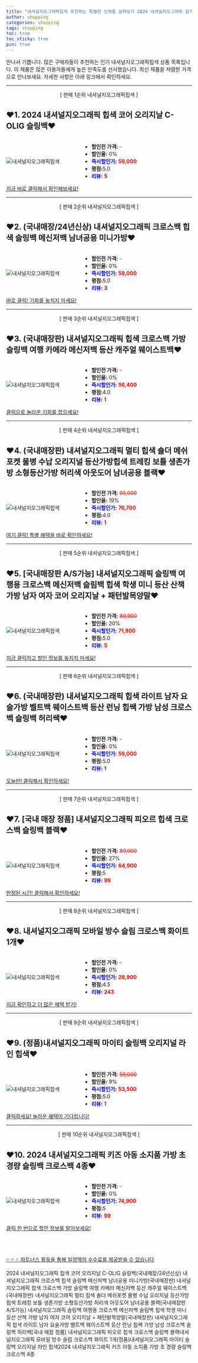 ```yaml
---
title: "내셔널지오그래픽힙색 추천하는 특별한 신제품 살펴보기 2024 내셔널지오그래픽 힙색 코어 오리지날"
author: shopping
categories: shopping
tags: shopping
toc: true
toc_sticky: true
pin: true
---
```

만나서 기쁩니다. 많은 구매자들이 추천하는 인기 내셔널지오그래픽힙색 상품 목록입니다. 이 제품은 많은 이용자들에게 높은 만족도를 선사했습니다. 최신 제품을 저렴한 가격으로 만나보세요. 자세한 사항은 아래 링크에서 확인하세요.

---
<p class="toplist" style="margin: 0 auto; display: block; width: fit-content;">[ 판매 1순위 내셔널지오그래픽힙색 ]</p>

<h2><strong>❤️1. 2024 내셔널지오그래픽 힙색 코어 오리지날 C-OLIG 슬링백❤️</strong></h2>

<div style="display: flex; align-items: center;">
    <div style="flex: 0.4;">
        <img src="https://thumbnail7.coupangcdn.com/thumbnails/remote/230x230ex/image/vendor_inventory/2cc7/00a540cbac6c1fdc9e9e1fd1f546f2d2aadcccef2427613d127ab9311164.jpg" alt="내셔널지오그래픽힙색" style="max-width: 100%;">
    </div>
    <div style="flex: 0.6; margin-left: 10px;">
        <ul>
            <li><strong>할인전 가격:</strong> <del style="color: red;">-</del></li>
            <li><strong>할인율:</strong> 0%</li>
            <li><span style='color:blue'><strong>즉시할인가:</strong></span> <span style='color:red'><strong>59,000</strong></span></li>
            <li><strong>평점:</strong>5.0</li>
            <li><span style='color:blue'><strong>리뷰:</strong></span> <span style='color:red'><strong>5</strong></span></li>
        </ul>
    </div>
</div>
<div class="center">
    <a href="https://selin100587001.github.io?lptag=AF9450613&subid=githubio&pageKey=7855867745&traceid=V0-153&itemId=21425131193&vendorItemId=88481277517" class="myButton">
        지금 바로 클릭해서 확인해보세요!
    </a>
</div>


---
<p class="toplist" style="margin: 0 auto; display: block; width: fit-content;">[ 판매 2순위 내셔널지오그래픽힙색 ]</p>

<h2><strong>❤️2. (국내매장/24년신상) 내셔널지오그래픽 크로스백 힙색 슬링백 메신저백 남녀공용 미니가방❤️</strong></h2>

<div style="display: flex; align-items: center;">
    <div style="flex: 0.4;">
        <img src="https://thumbnail8.coupangcdn.com/thumbnails/remote/230x230ex/image/vendor_inventory/c6aa/77fad61d277a7e30059a5edf86dda8c55ec0fccec4c883d52cb24a90fb0e.jpg" alt="내셔널지오그래픽힙색" style="max-width: 100%;">
    </div>
    <div style="flex: 0.6; margin-left: 10px;">
        <ul>
            <li><strong>할인전 가격:</strong> <del style="color: red;">-</del></li>
            <li><strong>할인율:</strong> 0%</li>
            <li><span style='color:blue'><strong>즉시할인가:</strong></span> <span style='color:red'><strong>59,000</strong></span></li>
            <li><strong>평점:</strong>5.0</li>
            <li><span style='color:blue'><strong>리뷰:</strong></span> <span style='color:red'><strong>3</strong></span></li>
        </ul>
    </div>
</div>
<div class="center">
    <a href="https://selin100587001.github.io?lptag=AF9450613&subid=githubio&pageKey=8163376114&traceid=V0-153&itemId=23283412893&vendorItemId=89379094213" class="myButton">
        바로 클릭! 기회를 놓치지 마세요!
    </a>
</div>


---
<p class="toplist" style="margin: 0 auto; display: block; width: fit-content;">[ 판매 3순위 내셔널지오그래픽힙색 ]</p>

<h2><strong>❤️3. (국내매장판) 내셔널지오그래픽 힙색 크로스백 가방 슬링백 여행 카메라 메신저백 등산 캐주얼 웨이스트백❤️</strong></h2>

<div style="display: flex; align-items: center;">
    <div style="flex: 0.4;">
        <img src="https://thumbnail7.coupangcdn.com/thumbnails/remote/230x230ex/image/vendor_inventory/016a/20dce4b72f1481c3ebdc8af1232f6dc02f50c4cd999679a8a55d56fedef9.jpg" alt="내셔널지오그래픽힙색" style="max-width: 100%;">
    </div>
    <div style="flex: 0.6; margin-left: 10px;">
        <ul>
            <li><strong>할인전 가격:</strong> <del style="color: red;">-</del></li>
            <li><strong>할인율:</strong> 0%</li>
            <li><span style='color:blue'><strong>즉시할인가:</strong></span> <span style='color:red'><strong>56,400</strong></span></li>
            <li><strong>평점:</strong>4.0</li>
            <li><span style='color:blue'><strong>리뷰:</strong></span> <span style='color:red'><strong>1</strong></span></li>
        </ul>
    </div>
</div>
<div class="center">
    <a href="https://selin100587001.github.io?lptag=AF9450613&subid=githubio&pageKey=8118583046&traceid=V0-153&itemId=23020125323&vendorItemId=90053912305" class="myButton">
        클릭으로 놀라운 기회를 잡으세요!
    </a>
</div>


---
<p class="toplist" style="margin: 0 auto; display: block; width: fit-content;">[ 판매 4순위 내셔널지오그래픽힙색 ]</p>

<h2><strong>❤️4. (국내매장판) 내셔널지오그래픽 멀티 힙색 숄더 메쉬포켓 물병 수납 오리지널 등산가방힙색 트레킹 보틀 생존가방 소형등산가방 허리색 아웃도어 남녀공용 블랙❤️</strong></h2>

<div style="display: flex; align-items: center;">
    <div style="flex: 0.4;">
        <img src="https://thumbnail6.coupangcdn.com/thumbnails/remote/230x230ex/image/vendor_inventory/e12e/dc38d740e871f5a1e8a9924497f4baaa48b3ab518b6f4038f7d27d2a77c9.png" alt="내셔널지오그래픽힙색" style="max-width: 100%;">
    </div>
    <div style="flex: 0.6; margin-left: 10px;">
        <ul>
            <li><strong>할인전 가격:</strong> <del style="color: red;">95,000</del></li>
            <li><strong>할인율:</strong> 19%</li>
            <li><span style='color:blue'><strong>즉시할인가:</strong></span> <span style='color:red'><strong>76,700</strong></span></li>
            <li><strong>평점:</strong>4.0</li>
            <li><span style='color:blue'><strong>리뷰:</strong></span> <span style='color:red'><strong>1</strong></span></li>
        </ul>
    </div>
</div>
<div class="center">
    <a href="https://selin100587001.github.io?lptag=AF9450613&subid=githubio&pageKey=7992699419&traceid=V0-153&itemId=22219193263&vendorItemId=89265150509" class="myButton">
        여기 클릭! 특별 혜택을 바로 확인하세요!
    </a>
</div>


---
<p class="toplist" style="margin: 0 auto; display: block; width: fit-content;">[ 판매 5순위 내셔널지오그래픽힙색 ]</p>

<h2><strong>❤️5. [국내매장판 A/S가능] 내셔널지오그래픽 슬링백 여행용 크로스백 메신저백 슬림백 힙색 학생 미니 등산 산책 가방 남자 여자 코어 오리지날 + 패턴발목양말❤️</strong></h2>

<div style="display: flex; align-items: center;">
    <div style="flex: 0.4;">
        <img src="https://thumbnail7.coupangcdn.com/thumbnails/remote/230x230ex/image/vendor_inventory/049e/5e48eae476dc87d7eb259d4c3b958c167c76a77587e43fd00e64b437b2d4.jpg" alt="내셔널지오그래픽힙색" style="max-width: 100%;">
    </div>
    <div style="flex: 0.6; margin-left: 10px;">
        <ul>
            <li><strong>할인전 가격:</strong> <del style="color: red;">89,900</del></li>
            <li><strong>할인율:</strong> 20%</li>
            <li><span style='color:blue'><strong>즉시할인가:</strong></span> <span style='color:red'><strong>71,900</strong></span></li>
            <li><strong>평점:</strong>5.0</li>
            <li><span style='color:blue'><strong>리뷰:</strong></span> <span style='color:red'><strong>5</strong></span></li>
        </ul>
    </div>
</div>
<div class="center">
    <a href="https://selin100587001.github.io?lptag=AF9450613&subid=githubio&pageKey=8120829105&traceid=V0-153&itemId=23034857124&vendorItemId=90068607881" class="myButton">
        지금 클릭하고 할인 정보를 놓치지 마세요!
    </a>
</div>


---
<p class="toplist" style="margin: 0 auto; display: block; width: fit-content;">[ 판매 6순위 내셔널지오그래픽힙색 ]</p>

<h2><strong>❤️6. (국내매장판) 내셔널지오그래픽 힙색 라이트 남자 요술가방 벨트백 웨이스트백 등산 런닝 힙쌕 가방 남성 크로스백 슬링백 허리쌕❤️</strong></h2>

<div style="display: flex; align-items: center;">
    <div style="flex: 0.4;">
        <img src="https://thumbnail7.coupangcdn.com/thumbnails/remote/230x230ex/image/vendor_inventory/5321/b1856ebb77f1ee50669c65c49358b288bab2829331680e0282eb54700042.png" alt="내셔널지오그래픽힙색" style="max-width: 100%;">
    </div>
    <div style="flex: 0.6; margin-left: 10px;">
        <ul>
            <li><strong>할인전 가격:</strong> <del style="color: red;">-</del></li>
            <li><strong>할인율:</strong> 0%</li>
            <li><span style='color:blue'><strong>즉시할인가:</strong></span> <span style='color:red'><strong>59,000</strong></span></li>
            <li><strong>평점:</strong>5.0</li>
            <li><span style='color:blue'><strong>리뷰:</strong></span> <span style='color:red'><strong>1</strong></span></li>
        </ul>
    </div>
</div>
<div class="center">
    <a href="https://selin100587001.github.io?lptag=AF9450613&subid=githubio&pageKey=8118628899&traceid=V0-153&itemId=23020315013&vendorItemId=90286001924" class="myButton">
        오늘만! 클릭해서 확인하세요!
    </a>
</div>


---
<p class="toplist" style="margin: 0 auto; display: block; width: fit-content;">[ 판매 7순위 내셔널지오그래픽힙색 ]</p>

<h2><strong>❤️7. [국내 매장 정품] 내셔널지오그래픽 피오르 힙색 크로스백 슬링백 블랙❤️</strong></h2>

<div style="display: flex; align-items: center;">
    <div style="flex: 0.4;">
        <img src="https://thumbnail8.coupangcdn.com/thumbnails/remote/230x230ex/image/vendor_inventory/d1f6/de9a63eaa9d9df65149174042687ffa5084718bcdb57541e49b56333fed0.jpg" alt="내셔널지오그래픽힙색" style="max-width: 100%;">
    </div>
    <div style="flex: 0.6; margin-left: 10px;">
        <ul>
            <li><strong>할인전 가격:</strong> <del style="color: red;">89,000</del></li>
            <li><strong>할인율:</strong> 27%</li>
            <li><span style='color:blue'><strong>즉시할인가:</strong></span> <span style='color:red'><strong>64,900</strong></span></li>
            <li><strong>평점:</strong>5</li>
            <li><span style='color:blue'><strong>리뷰:</strong></span> <span style='color:red'><strong>99</strong></span></li>
        </ul>
    </div>
</div>
<div class="center">
    <a href="https://selin100587001.github.io?lptag=AF9450613&subid=githubio&pageKey=6967717406&traceid=V0-153&itemId=16985375163&vendorItemId=90699230635" class="myButton">
        한정된 시간! 클릭해서 확인하세요!
    </a>
</div>


---
<p class="toplist" style="margin: 0 auto; display: block; width: fit-content;">[ 판매 8순위 내셔널지오그래픽힙색 ]</p>

<h2><strong>❤️8. 내셔널지오그래픽 모바일 방수 슬림 크로스백 화이트 1개❤️</strong></h2>

<div style="display: flex; align-items: center;">
    <div style="flex: 0.4;">
        <img src="https://thumbnail6.coupangcdn.com/thumbnails/remote/230x230ex/image/retail/images/2023/06/28/13/9/e8b095b4-7f5c-49d3-8bfa-389b2f4c26c3.jpg" alt="내셔널지오그래픽힙색" style="max-width: 100%;">
    </div>
    <div style="flex: 0.6; margin-left: 10px;">
        <ul>
            <li><strong>할인전 가격:</strong> <del style="color: red;">-</del></li>
            <li><strong>할인율:</strong> 0%</li>
            <li><span style='color:blue'><strong>즉시할인가:</strong></span> <span style='color:red'><strong>28,900</strong></span></li>
            <li><strong>평점:</strong>4.5</li>
            <li><span style='color:blue'><strong>리뷰:</strong></span> <span style='color:red'><strong>243</strong></span></li>
        </ul>
    </div>
</div>
<div class="center">
    <a href="https://selin100587001.github.io?lptag=AF9450613&subid=githubio&pageKey=7422528077&traceid=V0-153&itemId=19257968333&vendorItemId=86409047448" class="myButton">
        지금 확인하고 더 많은 혜택 받기!
    </a>
</div>


---
<p class="toplist" style="margin: 0 auto; display: block; width: fit-content;">[ 판매 9순위 내셔널지오그래픽힙색 ]</p>

<h2><strong>❤️9. (정품)내셔널지오그래픽 마이티 슬링백 오리지널 라인 힙색❤️</strong></h2>

<div style="display: flex; align-items: center;">
    <div style="flex: 0.4;">
        <img src="https://thumbnail8.coupangcdn.com/thumbnails/remote/230x230ex/image/vendor_inventory/100f/a518c4ed8dded50b5be11d7620f9eecaaab048d39e8c6d2dbf2987675755.png" alt="내셔널지오그래픽힙색" style="max-width: 100%;">
    </div>
    <div style="flex: 0.6; margin-left: 10px;">
        <ul>
            <li><strong>할인전 가격:</strong> <del style="color: red;">59,000</del></li>
            <li><strong>할인율:</strong> 9%</li>
            <li><span style='color:blue'><strong>즉시할인가:</strong></span> <span style='color:red'><strong>53,500</strong></span></li>
            <li><strong>평점:</strong>5.0</li>
            <li><span style='color:blue'><strong>리뷰:</strong></span> <span style='color:red'><strong>1</strong></span></li>
        </ul>
    </div>
</div>
<div class="center">
    <a href="https://selin100587001.github.io?lptag=AF9450613&subid=githubio&pageKey=8005684451&traceid=V0-153&itemId=22314726203&vendorItemId=89360129979" class="myButton">
        클릭하세요! 놀라운 혜택이 기다립니다!
    </a>
</div>


---
<p class="toplist" style="margin: 0 auto; display: block; width: fit-content;">[ 판매 10순위 내셔널지오그래픽힙색 ]</p>

<h2><strong>❤️10. 2024 내셔널지오그래픽 키즈 아동 소지품 가방 초 경량 슬링백 크로스백 4종❤️</strong></h2>

<div style="display: flex; align-items: center;">
    <div style="flex: 0.4;">
        <img src="https://thumbnail10.coupangcdn.com/thumbnails/remote/230x230ex/image/vendor_inventory/95ed/439987ed3e9aa43e954888015dc32ff0e35b73d3df39193ddef2c8e88b01.png" alt="내셔널지오그래픽힙색" style="max-width: 100%;">
    </div>
    <div style="flex: 0.6; margin-left: 10px;">
        <ul>
            <li><strong>할인전 가격:</strong> <del style="color: red;">-</del></li>
            <li><strong>할인율:</strong> 0%</li>
            <li><span style='color:blue'><strong>즉시할인가:</strong></span> <span style='color:red'><strong>74,900</strong></span></li>
            <li><strong>평점:</strong>5</li>
            <li><span style='color:blue'><strong>리뷰:</strong></span> <span style='color:red'><strong>99</strong></span></li>
        </ul>
    </div>
</div>
<div class="center">
    <a href="https://selin100587001.github.io?lptag=AF9450613&subid=githubio&pageKey=8216509794&traceid=V0-153&itemId=23601303586&vendorItemId=90627212189" class="myButton">
        클릭 한 번으로 할인 정보를 알아보세요!
    </a>
</div>

<br><br><br>[💦 💦 💦 파트너스 활동을 통해 일정액의 수수료를 제공받을 수 있습니다](https://link.coupang.com/a/bcpT2c)<br><br>2024 내셔널지오그래픽 힙색 코어 오리지날 C-OLIG 슬링백(국내매장/24년신상) 내셔널지오그래픽 크로스백 힙색 슬링백 메신저백 남녀공용 미니가방(국내매장판) 내셔널지오그래픽 힙색 크로스백 가방 슬링백 여행 카메라 메신저백 등산 캐주얼 웨이스트백(국내매장판) 내셔널지오그래픽 멀티 힙색 숄더 메쉬포켓 물병 수납 오리지널 등산가방힙색 트레킹 보틀 생존가방 소형등산가방 허리색 아웃도어 남녀공용 블랙[국내매장판 A/S가능] 내셔널지오그래픽 슬링백 여행용 크로스백 메신저백 슬림백 힙색 학생 미니 등산 산책 가방 남자 여자 코어 오리지날 + 패턴발목양말(국내매장판) 내셔널지오그래픽 힙색 라이트 남자 요술가방 벨트백 웨이스트백 등산 런닝 힙쌕 가방 남성 크로스백 슬링백 허리쌕[국내 매장 정품] 내셔널지오그래픽 피오르 힙색 크로스백 슬링백 블랙내셔널지오그래픽 모바일 방수 슬림 크로스백 화이트 1개(정품)내셔널지오그래픽 마이티 슬링백 오리지널 라인 힙색2024 내셔널지오그래픽 키즈 아동 소지품 가방 초 경량 슬링백 크로스백 4종